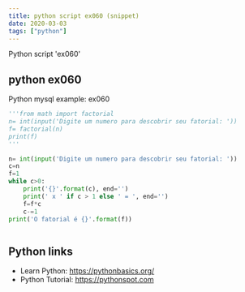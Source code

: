 ```yaml
---
title: python script ex060 (snippet)
date: 2020-03-03
tags: ["python"]
---
```

Python script 'ex060'


## python ex060

Python mysql example: ex060

```python
'''from math import factorial
n= int(input('Digite um numero para descobrir seu fatorial: '))
f= factorial(n)
print(f)
'''

n= int(input('Digite um numero para descobrir seu fatorial: '))
c=n
f=1
while c>0:
    print('{}'.format(c), end='')
    print(' x ' if c > 1 else ' = ', end='')
    f=f*c
    c-=1
print('O fatorial é {}'.format(f))



```

## Python links

- Learn Python: https://pythonbasics.org/
- Python Tutorial: https://pythonspot.com
